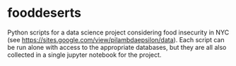 # fooddeserts
Python scripts for a data science project considering food insecurity in NYC (see https://sites.google.com/view/pilambdaepsilon/data).
Each script can be run alone with access to the appropriate databases, but they are all also collected in a single jupyter notebook for the project.
